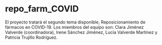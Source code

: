 # repo_farm_COVID
El proyecto tratará el segundo tema disponible, Reposicionamiento de fármacos en COVID-19.
Los miembros del equipo son: Clara Jiménez Valverde (coordinadora), Irene Sánchez Jiménez, Lucía Valverde Martínez y Patricia Trujillo Rodríguez.
